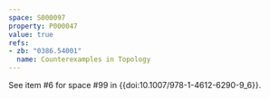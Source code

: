 ```yaml
---
space: S000097
property: P000047
value: true
refs:
- zb: "0386.54001"
  name: Counterexamples in Topology
---
```


See item #6 for space #99 in {{doi:10.1007/978-1-4612-6290-9_6}}.
